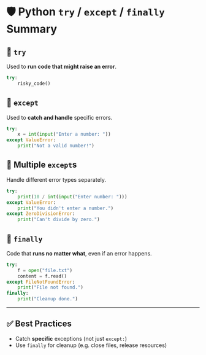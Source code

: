 
# 🛡️ Python `try` / `except` / `finally` Summary

## 🔹 `try`
Used to **run code that might raise an error**.

```python
try:
    risky_code()
```

## 🔹 `except`
Used to **catch and handle** specific errors.

```python
try:
    x = int(input("Enter a number: "))
except ValueError:
    print("Not a valid number!")
```

## 🔹 Multiple `except`s
Handle different error types separately.

```python
try:
    print(10 / int(input("Enter number: ")))
except ValueError:
    print("You didn't enter a number.")
except ZeroDivisionError:
    print("Can't divide by zero.")
```

## 🔹 `finally`
Code that **runs no matter what**, even if an error happens.

```python
try:
    f = open("file.txt")
    content = f.read()
except FileNotFoundError:
    print("File not found.")
finally:
    print("Cleanup done.")
```

---

## ✅ Best Practices
- Catch **specific** exceptions (not just `except:`)
- Use `finally` for cleanup (e.g. close files, release resources)